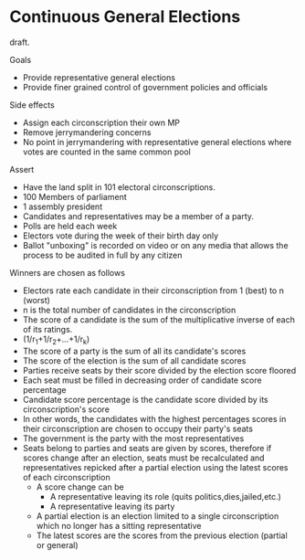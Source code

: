 Continuous General Elections
==

draft.

Goals

 - Provide representative general elections
 - Provide finer grained control of government policies and officials

Side effects

 - Assign each circonscription their own MP
 - Remove jerrymandering concerns
  - No point in jerrymandering with representative general elections where votes are counted in the same common pool

Assert

- Have the land split in 101 electoral circonscriptions.
 - 100 Members of parliament
 - 1 assembly president
- Candidates and representatives may be a member of a party.
- Polls are held each week
- Electors vote during the week of their birth day only
- Ballot "unboxing" is recorded on video or on any media that allows the process to be audited in full by any citizen

Winners are chosen as follows

* Electors rate each candidate in their circonscription from 1 (best) to n (worst)
 * n is the total number of candidates in the circonscription
* The score of a candidate is the sum of the multiplicative inverse of each of its ratings.
 * (1/r<sub>1</sub>+1/r<sub>2</sub>+...+1/r<sub>k</sub>)
* The score of a party is the sum of all its candidate's scores
* The score of the election is the sum of all candidate scores
* Parties receive seats by their score divided by the election score floored
* Each seat must be filled in decreasing order of candidate score percentage
 * Candidate score percentage is the candidate score divided by its circonscription's score
 * In other words, the candidates with the highest percentages scores in their circonscription are chosen to occupy their party's seats
* The government is the party with the most representatives
 * Seats belong to parties and seats are given by scores, therefore if scores change after an election, seats must be recalculated and representatives repicked after a partial election using the latest scores of each circonscription
    * A score change can be
       * A representative leaving its role (quits politics,dies,jailed,etc.)
       * A representative leaving its party
    * A partial election is an election limited to a single circonscription which no longer has a sitting representative
    * The latest scores are the scores from the previous election (partial or general)

